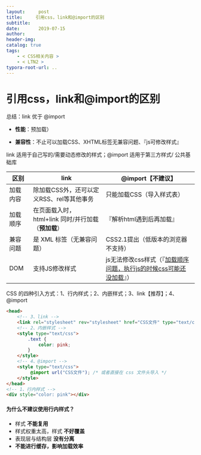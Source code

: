 ```yaml
---
layout:     post
title:     引用css，link和@import的区别
subtitle:  
date:       2019-07-15
author:     
header-img: 
catalog: true
tags:
    - < CSS相关内容 >
    - < LTN2 >
typora-root-url: ..
---
```




# 引用css，link和@import的区别

总结：link 优于 @import

-	**性能**：预加载）

- **兼容性**：不止可以加载CSS、XHTML标签无兼容问题、『js可修改样式』

link 适用于自己写的/需要动态修改的样式；@import 适用于第三方样式/ 公共基础库

| 区别     | link                                                | @import【不建议】                                            |
| -------- | --------------------------------------------------- | ------------------------------------------------------------ |
| 加载内容 | 除加载CSS外，还可以定义RSS、rel等其他事务           | 只能加载CSS（导入样式表）                                    |
| 加载顺序 | 在页面载入时，html+link 同时/并行加载（**预加载**） | 『解析html遇到后再加载』                                     |
| 兼容问题 | 是 XML 标签（无兼容问题）                           | CSS2.1提出（低版本的浏览器不支持）                           |
| DOM      | 支持JS修改样式                                      | js无法修改css样式（『<u>加载顺序问题，执行js的时候css可能还没加载</u>』） |

CSS 的四种引入方式：1、行内样式；2、内嵌样式；3、link【推荐】；4、@import

```html
<head>
    <!-- 3、link -->
    <link rel="stylesheet" rev="stylesheet" href="CSS文件" type="text/css" media="all" />
    <!-- 2、内嵌样式 -->
    <style type="text/css">
        .text {
            color: pink;
        }
    </style>
    <!-- 4、@import -->
    <style type="text/css">
         @import url("CSS文件"); /* 或者直接在 css 文件头导入 */
    </style>
</head>
<!-- 1、行内样式 -->
<div style="color: pink"></div> 
```

#### 为什么不建议使用行内样式？

- 样式 **不能复用**
- 样式权重太高，样式 **不好覆盖**
- 表现层与结构层 **没有分离**
- **不能进行缓存，影响加载效率**
